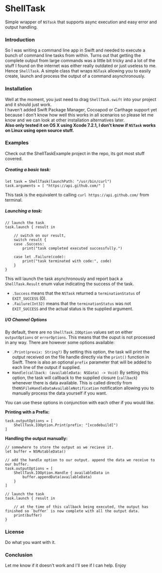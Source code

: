 # ShellTask
Simple wrapper of `NSTask` that supports async execution and easy error and output handling.

### Introduction
So I was writing a command line app in Swift and needed to execute a bunch of command line tasks from within. Turns out that getting the complete output from large commands was a little bit tricky and a lot of the stuff I found on the internet was either really outdated or just useless to me. Hence `ShellTask`. A simple class that wraps `NSTask` allowing you to easily create, launch and process the output of a command asynchronously.

### Installation

Well at the moment, you just need to drag `ShellTask.swift` into your project and it should just work.  
I haven't added Swift Package Manager, Cocoapod or Carthage support yet because I don't know how well this works in all scenarios so please let me know and we can look at other installation alternatives later.  
**Also only tested it on OS X using Xcode 7.2.1, I don't know if `NSTask` works on Linux using open source stuff.**

### Examples

Check out the ShellTaskExample project in the repo, its got most stuff covered.

##### Creating a basic task:  
    let task = ShellTask(launchPath: "/usr/bin/curl")
    task.arguments = [ "https://api.github.com/" ]

This task is the equivalent to calling `curl https://api.github.com/` from terminal.

##### Launching a task:
    // launch the task
    task.launch { result in
        
        // switch on our result,
        switch result {
        case .Success:
            print("task completed executed successfully.")
            
        case let .Failure(code):
            print("task terminated with code:", code)
        }
    }
    
This will launch the task asynchronously and report back a `ShellTask.Result` enum value indicating the success of the task.   
* `.Success` means that the `NSTask` returned a `terminationStatus` of `EXIT_SUCCESS` (0).  
* `.Failure(Int32)` means that the `terminationStatus` was not `EXIT_SUCCESS` and the actual status is the supplied argument.

##### I/O Channel Options
By default, there are no `ShellTask.IOOption` values set on either `outputOptions` or `errorOptions`. This means that the ouput is not processed in any way. There are however some options available:

* `.Print(prexix: String?)` By setting this option, the task will print the output received on the file handle directly via the `print()` function in Swift. There is also an optional `prefix` parameter that will be added to each line of the output if supplied.
* `Handle(callback: (availableData: NSData) -> Void)` By setting this option, the task will callback to the supplied closure (`callback`) whenever there is data available. This is called directly from the`NSFileHandleDataAvailableNotification` notification allowing you to manually process the data yourself if you want.

You can use these options in conjunction with each other if you would like.

**Printing with a Prefix:**  

    task.outputOptions = [
        ShellTask.IOOption.Print(prefix: "[xcodebuild]")
    ]

**Handling the output manually:**  

    // somewhere to store the output as we recieve it.
    let buffer = NSMutableData()
    
    // add the handle option to our output. append the data we receive to our buffer.
    task.outputOptions = [
        ShellTask.IOOption.Handle { availableData in
            buffer.appendData(availableData)
        }
    ]
    
    // launch the task
    task.launch { result in
        
        // at the time of this callback being executed, the output has finished so `buffer` is now complete with all the output data.
        print(buffer)
    }

    
### License

Do what you want with it.

### Conclusion

Let me know if it doesn't work and I'll see if I can help.
Enjoy
